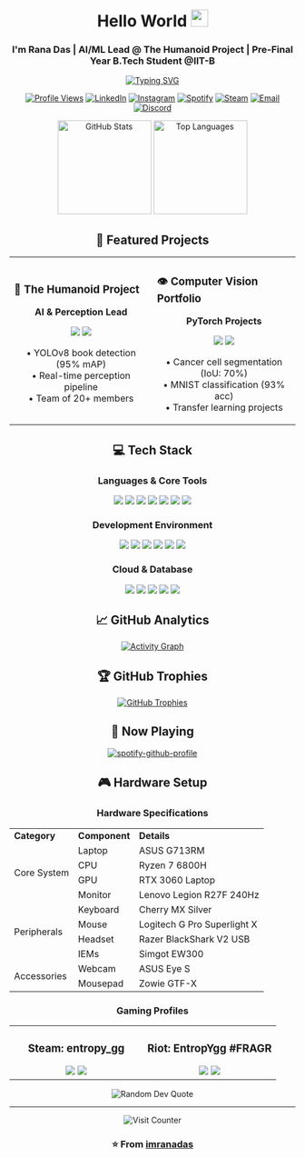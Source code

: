<div align="center">

# Hello World <img src="https://media.giphy.com/media/hvRJCLFzcasrR4ia7z/giphy.gif" width="30">
### I'm Rana Das | AI/ML Lead @ The Humanoid Project | Pre-Final Year B.Tech Student @IIT-B

[![Typing SVG](https://readme-typing-svg.demolab.com?font=Fira+Code&pause=1000&center=true&vCenter=true&width=435&lines=Computer+Vision+%7C+Deep+Learning;AI%2FML+Developer;Robotics+Enthusiast;B.Tech+@+IIT+Bombay)](https://git.io/typing-svg)

<p align="center">
  <a href="https://github.com/imranadas"><img src="https://komarev.com/ghpvc/?username=imranadas&label=Profile%20Views&color=blueviolet&style=flat" alt="Profile Views"/></a>
  <a href="https://www.linkedin.com/in/rana-das-93a773191/"><img src="https://img.shields.io/badge/LinkedIn-Rana_Das-blue?style=flat&logo=linkedin" alt="LinkedIn"/></a>
  <a href="https://www.instagram.com/im_rana_das/"><img src="https://img.shields.io/badge/Instagram-im__rana__das-E4405F?style=flat&logo=instagram" alt="Instagram"/></a>
  <a href="https://open.spotify.com/user/aloagnm26yso1g4b6kvfbjvdq"><img src="https://img.shields.io/badge/Spotify-Follow-1DB954?style=flat&logo=spotify" alt="Spotify"/></a>
  <a href="https://steamcommunity.com/id/entropy_gg"><img src="https://img.shields.io/badge/Steam-entropy__gg-000000?style=flat&logo=steam" alt="Steam"/></a>
  <a href="mailto:ranadas23112002@gmail.com"><img src="https://img.shields.io/badge/Email-ranadas23112002@gmail.com-red?style=flat&logo=gmail" alt="Email"/></a>
  <a href="https://discord.com/users/.entropygg"><img src="https://img.shields.io/badge/Discord-.entropygg-5865F2?style=flat&logo=discord" alt="Discord"/></a>
</p>

<div align="center">
  <img src="https://github-readme-stats.vercel.app/api?username=imranadas&show_icons=true&theme=radical" alt="GitHub Stats" height="165" />
  <img src="https://github-readme-stats.vercel.app/api/top-langs/?username=imranadas&layout=compact&theme=radical" alt="Top Languages" height="165" />
</div>

## 🚀 Featured Projects

<table>
  <tr>
    <td width="50%">
      <h3>🤖 The Humanoid Project</h3>
      <div align="center">
        <p><strong>AI & Perception Lead</strong></p>
        <img src="https://img.shields.io/badge/YOLO-00FFFF?style=for-the-badge&logo=yolo&logoColor=black"/>
        <img src="https://img.shields.io/badge/OpenCV-5C3EE8?style=for-the-badge&logo=opencv&logoColor=white"/>
        <p>• YOLOv8 book detection (95% mAP)<br>• Real-time perception pipeline<br>• Team of 20+ members</p>
      </div>
    </td>
    <td width="50%">
      <h3>👁️ Computer Vision Portfolio</h3>
      <div align="center">
        <p><strong>PyTorch Projects</strong></p>
        <img src="https://img.shields.io/badge/PyTorch-EE4C2C?style=for-the-badge&logo=pytorch&logoColor=white"/>
        <img src="https://img.shields.io/badge/OpenCV-5C3EE8?style=for-the-badge&logo=opencv&logoColor=white"/>
        <p>• Cancer cell segmentation (IoU: 70%)<br>• MNIST classification (93% acc)<br>• Transfer learning projects</p>
      </div>
    </td>
  </tr>
</table>

## 💻 Tech Stack

### Languages & Core Tools
<p align="center">
  <img src="https://img.shields.io/badge/Python-3776AB?style=for-the-badge&logo=python&logoColor=white"/>
  <img src="https://img.shields.io/badge/C++-00599C?style=for-the-badge&logo=c%2B%2B&logoColor=white"/>
  <img src="https://img.shields.io/badge/PyTorch-EE4C2C?style=for-the-badge&logo=pytorch&logoColor=white"/>
  <img src="https://img.shields.io/badge/TensorFlow-FF6F00?style=for-the-badge&logo=tensorflow&logoColor=white"/>
  <img src="https://img.shields.io/badge/OpenCV-5C3EE8?style=for-the-badge&logo=opencv&logoColor=white"/>
  <img src="https://img.shields.io/badge/scikit--learn-F7931E?style=for-the-badge&logo=scikit-learn&logoColor=white"/>
  <img src="https://img.shields.io/badge/RASA-5A17EE?style=for-the-badge&logo=rasa&logoColor=white"/>
</p>

### Development Environment
<p align="center">
  <img src="https://img.shields.io/badge/Git-F05032?style=for-the-badge&logo=git&logoColor=white"/>
  <img src="https://img.shields.io/badge/Docker-2496ED?style=for-the-badge&logo=docker&logoColor=white"/>
  <img src="https://img.shields.io/badge/Kubernetes-326CE5?style=for-the-badge&logo=kubernetes&logoColor=white"/>
  <img src="https://img.shields.io/badge/VS_Code-007ACC?style=for-the-badge&logo=visual-studio-code&logoColor=white"/>
  <img src="https://img.shields.io/badge/Jupyter-F37626?style=for-the-badge&logo=jupyter&logoColor=white"/>
  <img src="https://img.shields.io/badge/Linux-FCC624?style=for-the-badge&logo=linux&logoColor=black"/>
</p>

### Cloud & Database
<p align="center">
  <img src="https://img.shields.io/badge/AWS-232F3E?style=for-the-badge&logo=amazon-aws&logoColor=white"/>
  <img src="https://img.shields.io/badge/GCP-4285F4?style=for-the-badge&logo=google-cloud&logoColor=white"/>
  <img src="https://img.shields.io/badge/Azure-0089D6?style=for-the-badge&logo=microsoft-azure&logoColor=white"/>
  <img src="https://img.shields.io/badge/MongoDB-47A248?style=for-the-badge&logo=mongodb&logoColor=white"/>
  <img src="https://img.shields.io/badge/PostgreSQL-336791?style=for-the-badge&logo=postgresql&logoColor=white"/>
</p>

## 📈 GitHub Analytics
[![Activity Graph](https://github-readme-activity-graph.vercel.app/graph?username=imranadas&theme=react-dark)](https://github.com/ashutosh00710/github-readme-activity-graph)

## 🏆 GitHub Trophies
[![GitHub Trophies](https://github-profile-trophy.vercel.app/?username=imranadas&theme=radical&row=1&column=7)](https://github.com/ryo-ma/github-profile-trophy)

## 🎵 Now Playing
[![spotify-github-profile](https://spotify-github-profile.kittinanx.com/api/view?uid=aloagnm26yso1g4b6kvfbjvdq&cover_image=true&theme=default&show_offline=false&background_color=121212&interchange=true&bar_color_cover=true)](https://github.com/kittinan/spotify-github-profile)

## 🎮 Hardware Setup

### Hardware Specifications
<table>
  <tr>
    <td><strong>Category</strong></td>
    <td><strong>Component</strong></td>
    <td><strong>Details</strong></td>
  </tr>
  <tr>
    <td rowspan="4">Core System</td>
    <td>Laptop</td>
    <td>ASUS G713RM</td>
  </tr>
  <tr>
    <td>CPU</td>
    <td>Ryzen 7 6800H</td>
  </tr>
  <tr>
    <td>GPU</td>
    <td>RTX 3060 Laptop</td>
  </tr>
  <tr>
    <td>Monitor</td>
    <td>Lenovo Legion R27F 240Hz</td>
  </tr>
  <tr>
    <td rowspan="4">Peripherals</td>
    <td>Keyboard</td>
    <td>Cherry MX Silver</td>
  </tr>
  <tr>
    <td>Mouse</td>
    <td>Logitech G Pro Superlight X</td>
  </tr>
  <tr>
    <td>Headset</td>
    <td>Razer BlackShark V2 USB</td>
  </tr>
  <tr>
    <td>IEMs</td>
    <td>Simgot EW300</td>
  </tr>
  <tr>
    <td rowspan="2">Accessories</td>
    <td>Webcam</td>
    <td>ASUS Eye S</td>
  </tr>
  <tr>
    <td>Mousepad</td>
    <td>Zowie GTF-X</td>
  </tr>
</table>

### Gaming Profiles
<table>
  <tr>
    <td width="50%">
      <h3 align="center">Steam: entropy_gg</h3>
      <div align="center">
        <img src="https://img.shields.io/badge/CS2-Active-success?style=flat&logo=counter-strike&logoColor=white"/>
        <img src="https://img.shields.io/badge/VAC-Clean-success?style=flat&logo=steam&logoColor=white"/>
      </div>
    </td>
    <td width="50%">
      <h3 align="center">Riot: EntropYgg #FRAGR</h3>
      <div align="center">
        <img src="https://img.shields.io/badge/VALORANT-Active-success?style=flat&logo=riot-games&logoColor=white"/>
        <img src="https://img.shields.io/badge/TFT-Casual-yellow?style=flat&logo=riot-games&logoColor=white"/>
      </div>
    </td>
  </tr>
</table>

<p align="center">
  <img src="https://quotes-github-readme.vercel.app/api?type=horizontal&theme=radical" alt="Random Dev Quote"/>
</p>

---
<div align="center">
  <img src="https://profile-counter.glitch.me/imranadas/count.svg" alt="Visit Counter"/>
  
  ### ⭐️ From [imranadas](https://github.com/imranadas)
</div>
